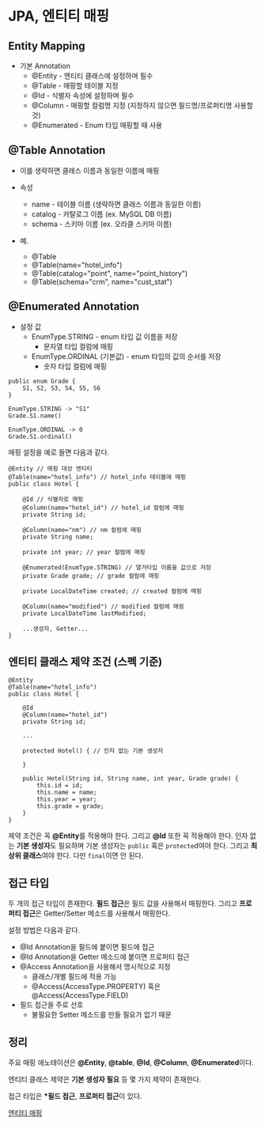 # JPA, 엔티티 매핑

## Entity Mapping
* 기본 Annotation
    * @Entity - 엔티티 클래스에 설정하며 필수
    * @Table - 매핑할 테이블 지정
    * @Id - 식별자 속성에 설정하며 필수
    * @Column - 매핑할 컬럼명 지정 (지정하지 않으면 필드명/프로퍼티명 사용할 것)
    * @Enumerated - Enum 타입 매핑할 때 사용   

## @Table Annotation
* 이를 생략하면 클래스 이름과 동일한 이름에 매핑
* 속성
    * name - 테이블 이름 (생략하면 클래스 이름과 동일한 이름)
    * catalog - 카탈로그 이름 (ex. MySQL DB 이름)
    * schema - 스키마 이름 (ex. 오라클 스키마 이름)

* 예.
    * @Table
    * @Table(name="hotel_info")
    * @Table(catalog="point", name="point_history")
    * @Table(schema="crm", name="cust_stat")   

## @Enumerated Annotation
* 설정 값
    * EnumType.STRING - enum 타입 값 이름을 저장
        * 문자열 타입 컬럼에 매핑
    * EnumType.ORDINAL (기본값) - enum 타입의 값의 순서를 저장
        * 숫자 타입 컬럼에 매핑   

```
public enum Grade {
    S1, S2, S3, S4, S5, S6
}

EnumType.STRING -> "S1"
Grade.S1.name()

EnumType.ORDINAL -> 0
Grade.S1.ordinal()
```

매핑 설정을 예로 들면 다음과 같다.   

```
@Entity // 매핑 대상 엔티티
@Table(name="hotel_info") // hotel_info 테이블에 매핑
public class Hotel {

    @Id // 식별자로 매핑
    @Column(name="hotel_id") // hotel_id 컬럼에 매핑
    private String id;

    @Column(name="nm") // nm 컬럼에 매핑
    private String name;

    private int year; // year 컬럼에 매핑

    @Enumerated(EnumType.STRING) // 열거타입 이름을 값으로 저장
    private Grade grade; // grade 컬럼에 매핑

    private LocalDateTime created; // created 컬럼에 매핑

    @Column(name="modified") // modified 컬럼에 매핑
    private LocalDateTime lastModified;

    ...생성자, Getter...
}
```

## 엔티티 클래스 제약 조건 (스펙 기준)
```
@Entity
@Table(name="hotel_info")
public class Hotel {

    @Id
    @Column(name="hotel_id")
    private String id;

    ...

    protected Hotel() { // 인자 없는 기본 생성자

    }

    public Hotel(String id, String name, int year, Grade grade) {
        this.id = id;
        this.name = name;
        this.year = year;
        this.grade = grade;
    }
}
```

제약 조건은 꼭 <b>@Entity</b>를 적용해야 한다. 그리고 <b>@Id</b> 또한 꼭 적용해야 한다. 인자 없는 <B>기본 생성자</B>도 필요하며 기본 생성자는 ```public``` 혹은 ```protecte```d여야 한다. 그리고 <b>최상위 클래스</b>여야 한다. 다만 ```final```이면 안 된다.   

## 접근 타입
두 개의 접근 타입이 존재한다. <b>필드 접근</b>은 필드 값을 사용해서 매핑한다. 그리고 <b>프로퍼티 접근</b>은 Getter/Setter 메소드를 사용해서 매핑한다.   

설정 방법은 다음과 같다.   
* @Id Annotation을 필드에 붙이면 필드에 접근
* @Id Annotation을 Getter 메소드에 붙이면 프로퍼티 접근
* @Access Annotation을 사용해서 명시적으로 지정
    * 클래스/개별 필드에 적용 가능
    * @Access(AccessType.PROPERTY) 혹은 @Access(AccessType.FIELD)
* 필드 접근을 주로 선호
    * 불필요한 Setter 메소드를 만들 필요가 없기 때문   

## 정리
주요 매핑 애노테이션은 <b>@Entity</b>, <b>@table</b>, <b>@Id</b>, <b>@Column</b>, <b>@Enumerated</b>이다.   

엔티티 클래스 제약은 <b>기본 생성자 필요</b> 등 몇 가지 제약이 존재한다.   

접근 타입은 <b>*필드 접근</b>, <b>프로퍼티 접근</b>이 있다.   

[엔티티 매핑](https://www.youtube.com/watch?v=SbMJVuv8Iyo&t=0s)